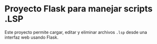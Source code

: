 # Proyecto Flask para manejar scripts .LSP
Este proyecto permite cargar, editar y eliminar archivos `.lsp` desde una interfaz web usando Flask.